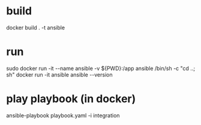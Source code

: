 # build 
docker build . -t ansible

# run
sudo docker run -it --name ansible -v ${PWD}:/app ansible /bin/sh -c "cd ..; sh"
docker run -it ansible
ansible --version

# play playbook (in docker)
ansible-playbook playbook.yaml -i integration